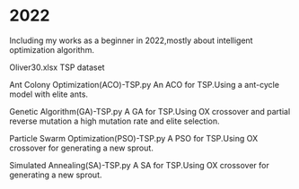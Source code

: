 # 2022
Including my works as a beginner in 2022,mostly about intelligent optimization algorithm.

Oliver30.xlsx
TSP dataset

Ant Colony Optimization(ACO)-TSP.py
An ACO for TSP.Using a ant-cycle model with elite ants.

Genetic Algorithm(GA)-TSP.py
A GA for TSP.Using OX crossover and partial reverse mutation a high mutation rate and elite selection.

Particle Swarm Optimization(PSO)-TSP.py
A PSO for TSP.Using OX crossover for generating a new sprout.

Simulated Annealing(SA)-TSP.py
A SA for TSP.Using OX crossover for generating a new sprout.
